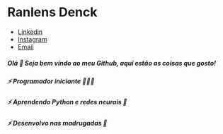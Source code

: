 # Ranlens Denck
<ul class="icons">
							<li><a href="https://www.linkedin.com/in/ranlens-denck-dev/" class="icon style2 fa-linkedin">
                <span class="label">Linkedin</span></a></li>
							<li><a href="https://www.instagram.com/_ranlens.denck_/?hl=pt-br" class="icon style2 fa-instagram">
                <span class="label">Instagram</span></a></li>
							<li><a href="https://mail.google.com/mail/u/1/#inbox" class="icon style2 fa-envelope-o">
                <span class="label">Email</span></a></li>
						</ul>



#####  Olá 👋 Seja bem vindo ao meu Github, aqui estão as coisas que gosto!

##### ⚡ Programador iniciante 👨🏻‍💻

##### ⚡ Aprendendo Python e redes neurais 🧠

##### ⚡ Desenvolvo nas madrugadas 🌆


